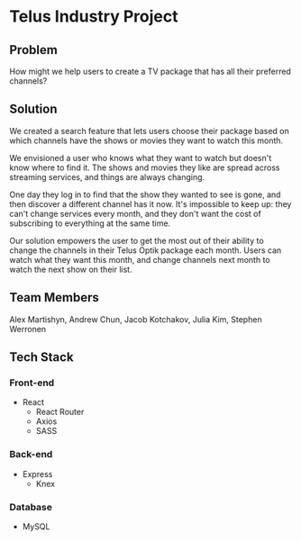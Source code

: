 # Telus Industry Project

## Problem
How might we help users to create a TV package that has all their preferred channels?

## Solution
We created a search feature that lets users choose their package based on which channels have the shows or movies they want to watch this month.

We envisioned a user who knows what they want to watch but doesn't know where to find it. The shows and movies they like are spread across streaming services, and things are always changing.

One day they log in to find that the show they wanted to see is gone, and then discover a different channel has it now. It's impossible to keep up: they can't change services every month, and they don't want the cost of subscribing to everything at the same time.

Our solution empowers the user to get the most out of their ability to change the channels in their Telus Optik package each month. Users can watch what they want this month, and change channels next month to watch the next show on their list.

## Team Members
Alex Martishyn, Andrew Chun, Jacob Kotchakov, Julia Kim, Stephen Werronen

## Tech Stack
### Front-end
- React
  - React Router
  - Axios
  - SASS

### Back-end
- Express
  - Knex

### Database
- MySQL